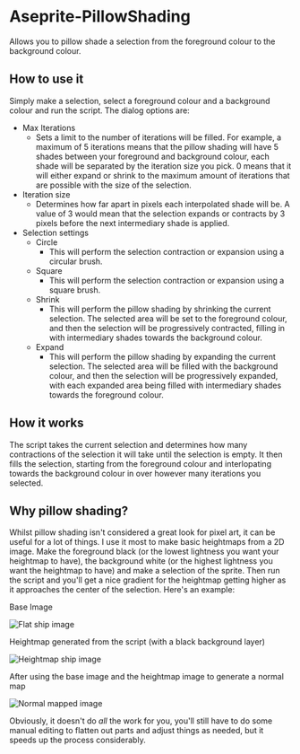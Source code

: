 # Aseprite-PillowShading
Allows you to pillow shade a selection from the foreground colour to the background colour.

## How to use it
Simply make a selection, select a foreground colour and a background colour and run the script. The dialog options are:
* Max Iterations
  * Sets a limit to the number of iterations will be filled. For example, a maximum of 5 iterations means that the pillow shading will have 5 shades between your foreground and background colour, each shade will be separated by the iteration size you pick. 0 means that it will either expand or shrink to the maximum amount of iterations that are possible with the size of the selection.
* Iteration size
  * Determines how far apart in pixels each interpolated shade will be. A value of 3 would mean that the selection expands or contracts by 3 pixels before the next intermediary shade is applied.
* Selection settings
  * Circle
    * This will perform the selection contraction or expansion using a circular brush.
  * Square
    * This will perform the selection contraction or expansion using a square brush.
  * Shrink
    * This will perform the pillow shading by shrinking the current selection. The selected area will be set to the foreground colour, and then the selection will be progressively contracted, filling in with intermediary shades towards the background colour.
  * Expand
    * This will perform the pillow shading by expanding the current selection. The selected area will be filled with the background colour, and then the selection will be progressively expanded, with each expanded area being filled with intermediary shades towards the foreground colour.

## How it works
The script takes the current selection and determines how many contractions of the selection it will take until the selection is empty. It then fills the selection, starting from the foreground colour and interlopating towards the background colour in over however many iterations you selected.

## Why pillow shading?
Whilst pillow shading isn't considered a great look for pixel art, it can be useful for a lot of things. I use it most to make basic heightmaps from a 2D image. Make the foreground black (or the lowest lightness you want your heightmap to have), the background white (or the highest lightness you want the heightmap to have) and make a selection of the sprite. Then run the script and you'll get a nice gradient for the heightmap getting higher as it approaches the center of the selection. Here's an example:

Base Image

![Flat ship image](https://refreshertowelgames.wordpress.com/wp-content/uploads/2024/10/ship_diffuse.png)

Heightmap generated from the script (with a black background layer)

![Heightmap ship image](https://refreshertowelgames.wordpress.com/wp-content/uploads/2024/10/ship_height3.png)

After using the base image and the heightmap image to generate a normal map

![Normal mapped image](https://refreshertowelgames.wordpress.com/wp-content/uploads/2024/10/ship_normalised.png)

Obviously, it doesn't do _all_ the work for you, you'll still have to do some manual editing to flatten out parts and adjust things as needed, but it speeds up the process considerably.
